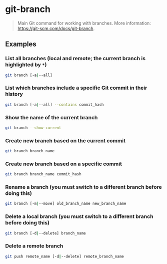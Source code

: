 # git-branch

> Main Git command for working with branches. More information: <https://git-scm.com/docs/git-branch>.

## Examples

### List all branches (local and remote; the current branch is highlighted by `*`)

```bash
git branch [-a|--all]
```

### List which branches include a specific Git commit in their history

```bash
git branch [-a|--all] --contains commit_hash
```

### Show the name of the current branch

```bash
git branch --show-current
```

### Create new branch based on the current commit

```bash
git branch branch_name
```

### Create new branch based on a specific commit

```bash
git branch branch_name commit_hash
```

### Rename a branch (you must switch to a different branch before doing this)

```bash
git branch [-m|--move] old_branch_name new_branch_name
```

### Delete a local branch (you must switch to a different branch before doing this)

```bash
git branch [-d|--delete] branch_name
```

### Delete a remote branch

```bash
git push remote_name [-d|--delete] remote_branch_name
```
